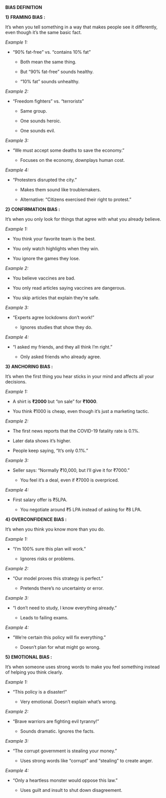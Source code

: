 **BIAS DEFINITION** 

**1} FRAMING BIAS :** 

It’s when you tell something in a way that makes people see it differently, even though it’s the same basic fact.

 *Example 1:*

* “90% fat-free” vs. “contains 10% fat”

  * Both mean the same thing.

  * But “90% fat-free” sounds healthy.

  * “10% fat” sounds unhealthy.

 *Example 2:*

* “Freedom fighters” vs. “terrorists”

  * Same group.

  * One sounds heroic.

  * One sounds evil.

 *Example 3:*

* “We must accept some deaths to save the economy.”

  * Focuses on the economy, downplays human cost.

 *Example 4:*

* “Protesters disrupted the city.”

  * Makes them sound like troublemakers.

  * Alternative: “Citizens exercised their right to protest.”

**2} CONFIRMATION BIAS :** 

It’s when you only look for things that agree with what you already believe.

 *Example 1:*

* You think your favorite team is the best.

* You only watch highlights when they win.

* You ignore the games they lose.

 *Example 2:*

* You believe vaccines are bad.

* You only read articles saying vaccines are dangerous.

* You skip articles that explain they’re safe.

 *Example 3:*

* “Experts agree lockdowns don’t work\!”

  * Ignores studies that show they do.

 *Example 4:*

* “I asked my friends, and they all think I’m right.”

  * Only asked friends who already agree.

**3} ANCHORING BIAS :** 

It’s when the first thing you hear sticks in your mind and affects all your decisions.

 *Example 1:*

* A shirt is **₹2000** but “on sale” for **₹1000**.

* You think ₹1000 is cheap, even though it’s just a marketing tactic.

 *Example 2:*

* The first news reports that the COVID-19 fatality rate is 0.1%.

* Later data shows it’s higher.

* People keep saying, “It’s only 0.1%.”

 *Example 3:*

* Seller says: “Normally ₹10,000, but I’ll give it for ₹7000.”

  * You feel it’s a deal, even if ₹7000 is overpriced.

 *Example 4:*

* First salary offer is ₹5LPA.

  * You negotiate around ₹5 LPA instead of asking for ₹8 LPA.

**4} OVERCONFIDENCE BIAS :** 

It’s when you think you know more than you do.

 *Example 1:*

* “I’m 100% sure this plan will work.”

  * Ignores risks or problems.

 *Example 2:*

* “Our model proves this strategy is perfect.”

  * Pretends there’s no uncertainty or error.

 *Example 3:*

* “I don’t need to study, I know everything already.”

  * Leads to failing exams.

 *Example 4:*

* “We’re certain this policy will fix everything.”

  * Doesn’t plan for what might go wrong.

**5} EMOTIONAL BIAS :** 

It’s when someone uses strong words to make you feel something instead of helping you think clearly.

 *Example 1:*

* “This policy is a disaster\!”

  * Very emotional. Doesn’t explain what’s wrong.

 *Example 2:*

* “Brave warriors are fighting evil tyranny\!”

  * Sounds dramatic. Ignores the facts.

 *Example 3:*

* “The corrupt government is stealing your money.”

  * Uses strong words like “corrupt” and “stealing” to create anger.

 *Example 4:*

* “Only a heartless monster would oppose this law.”

  * Uses guilt and insult to shut down disagreement.

